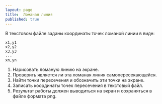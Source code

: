 ```yaml
---
layout: page
title:  Ломаная линия
published: true
---
```


В текстовом файле заданы координаты точек ломаной линии в виде:

~~~
x1,y1
x2,y2
x3,y3
...
xn,yn
~~~

1. Нарисовать ломаную линию на экране.
1. Проверить является ли эта ломаная линия самопересекающейся.
1. Найти точки пересечения и обозначить эти точки на экране.
1. Записать координаты точек пересечения в текстовый файл.
1. Результат работы должен выводиться на экран и сохраняться в файле формата png.
